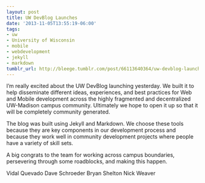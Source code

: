 ```yaml
---
layout: post
title: UW DevBlog Launches
date: '2013-11-05T13:55:19-06:00'
tags:
- uw
- University of Wisconsin
- mobile
- webdevelopment
- jekyll
- markdown
tumblr_url: http://bleege.tumblr.com/post/66113640364/uw-devblog-launches
---
```

I’m really excited about the UW DevBlog launching yesterday.  We built it to help disseminate different ideas, experiences, and best practices for Web and Mobile development across the highly fragmented and decentralized UW-Madison campus community.  Ultimately we hope to open it up so that it will be completely community generated.

The blog was built using Jekyll and Markdown.  We choose these tools because they are key components in our development process and because they work well in community development projects where people have a variety of skill sets.

A big congrats to the team for working across campus boundaries, persevering through some roadblocks, and making this happen.

Vidal Quevado
Dave Schroeder
Bryan Shelton
Nick Weaver
